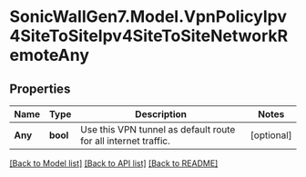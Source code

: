 # SonicWallGen7.Model.VpnPolicyIpv4SiteToSiteIpv4SiteToSiteNetworkRemoteAny

## Properties

Name | Type | Description | Notes
------------ | ------------- | ------------- | -------------
**Any** | **bool** | Use this VPN tunnel as default route for all internet traffic. | [optional] 

[[Back to Model list]](../README.md#documentation-for-models) [[Back to API list]](../README.md#documentation-for-api-endpoints) [[Back to README]](../README.md)

